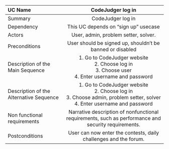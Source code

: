 | UC Name	  | CodeJudger log in |
| :---        |    :----:   |
| Summary      | CodeJudger log in      |
| Dependency   | This UC depends on “sign up” usecase |
| Actors   | User, admin, problem setter, solver. |
| Preconditions   | User should be signed up, shouldn’t be banned or  disabled |
| Description of the Main Sequence   | 1.	Go to CodeJudger website <br> 2.	Choose log in <br> 3.	Choose user <br> 4.	Enter username and password|
| Description of the Alternative Sequence   | 1.	Go to CodeJudger website <br> 2.	Choose log in <br> 3.	Choose admin, problem setter, solver <br> 4.	Enter username and password |
| Non functional requirements   | Narrative description of nonfunctional requirements, such as performance and security requirements.        |
| Postconditions   |  User can now enter the contests, daily challenges and the forum. |
